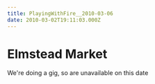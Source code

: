 ```yaml
---
title: PlayingWithFire__2010-03-06
date: 2010-03-02T19:11:03.000Z
---
```

Elmstead Market
===============

We\'re doing a gig, so are unavailable on this date
